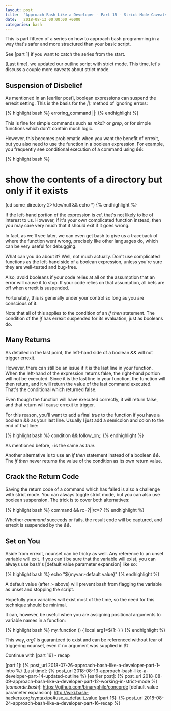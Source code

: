```yaml
---
layout: post
title:  "Approach Bash Like a Developer - Part 15 - Strict Mode Caveats"
date:   2018-08-13 00:00:00 +0000
categories: bash
---
```


This is part fifteen of a series on how to approach bash programming in
a way that's safer and more structured than your basic script.

See [part 1] if you want to catch the series from the start.

[Last time], we updated our outline script with strict mode.  This time,
let's discuss a couple more caveats about strict mode.

Suspension of Disbelief
-----------------------

As mentioned in an [earlier post], boolean expressions can suspend the
errexit setting.  This is the basis for the *||:* method of ignoring
errors:

{% highlight bash %}
erroring_command ||:
{% endhighlight %}

This is fine for simple commands such as *mkdir* or *grep*, or for
simple functions which don't contain much logic.

However, this becomes problematic when you want the benefit of errexit,
but you also need to use the function in a boolean expression.  For
example, you frequently see conditional execution of a command using
*&&*:

{% highlight bash %}
# show the contents of a directory but only if it exists
(cd some_directory 2>/dev/null && echo *)
{% endhighlight %}

If the left-hand portion of the expression is *cd*, that's not likely to
be of interest to us.  However, if it's your own complicated function
instead, then you may care very much that it should exit if it goes
wrong.

In fact, as we'll see later, we can even get bash to give us a traceback
of where the function went wrong, precisely like other languages do,
which can be very useful for debugging.

What can you do about it?  Well, not much actually.  Don't use
complicated functions as the left-hand side of a boolean expression,
unless you're sure they are well-tested and bug-free.

Also, avoid booleans if your code relies at all on the assumption that
an error will cause it to stop.  If your code relies on that assumption,
all bets are off when errexit is suspended.

Fortunately, this is generally under your control so long as you are
conscious of it.

Note that all of this applies to the condition of an *if then*
statement.  The condition of the *if* has errexit suspended for its
evaluation, just as booleans do.

Many Returns
------------

As detailed in the last point, the left-hand side of a boolean *&&* will
not trigger errexit.

However, there can still be an issue if it is the last line in your
function.  When the left-hand of the expression returns false, the
right-hand portion will not be executed.  Since it is the last line in
your function, the function will then return, and it will return the
value of the last command executed. That's the conditional which
returned false.

Even though the function will have executed correctly, it will return
false, and that return will cause errexit to trigger.

For this reason, you'll want to add a final *true* to the function if
you have a boolean *&&* as your last line.  Usually I just add a
semicolon and colon to the end of that line:

{% highlight bash %}
condition && follow_on;:
{% endhighlight %}

As mentioned before, *:* is the same as *true*.

Another alternative is to use an *if then* statement instead of a
boolean *&&*.  The *if then* never returns the value of the condition as
its own return value.

Crack the Return Code
---------------------

Saving the return code of a command which has failed is also a challenge
with strict mode.  You can always toggle strict mode, but you can also
use boolean suspension.  The trick is to cover both alternatives:

{% highlight bash %}
command && rc=$? || rc=$?
{% endhighlight %}

Whether *command* succeeds or fails, the result code will be captured,
and errexit is suspended by the *&&*.

Set on You
----------

Aside from errexit, nounset can be tricky as well.  Any reference to an
unset variable will exit.  If you can't be sure that the variable will
exist, you can always use bash's [default value parameter expansion]
like so:

{% highlight bash %}
echo "${myvar:-default value}"
{% endhighlight %}

A default value (after *:-* above) will prevent bash from flagging the
variable as unset and stopping the script.

Hopefully your variables will exist most of the time, so the need for
this technique should be minimal.

It can, however, be useful when you are assigning positional arguments
to variable names in a function:

{% highlight bash %}
my_function () {
  local arg1=${1:-}
}
{% endhighlight %}

This way, *arg1* is guaranteed to exist and can be referenced without
fear of triggering nounset, even if no argument was supplied in *$1*.

Continue with [part 16] - recap

  [part 1]:       {% post_url 2018-07-26-approach-bash-like-a-developer-part-1-intro                      %}
  [Last time]:    {% post_url 2018-08-13-approach-bash-like-a-developer-part-14-updated-outline           %}
  [earlier post]: {% post_url 2018-08-09-approach-bash-like-a-developer-part-12-working-in-strict-mode    %}
  [*concorde.bash*]: https://github.com/binaryphile/concorde
  [default value parameter expansion]: http://wiki.bash-hackers.org/syntax/pe#use_a_default_value
  [part 16]:      {% post_url 2018-08-24-approach-bash-like-a-developer-part-16-recap                     %}
